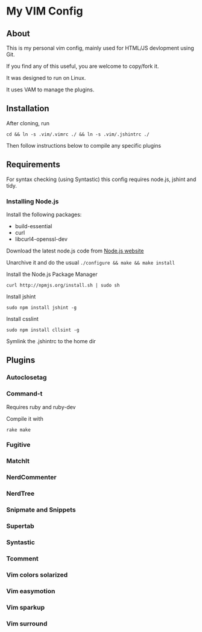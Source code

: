 My VIM Config
=============

## About

This is my personal vim config, mainly used for HTML/JS devlopment using Git.

If you find any of this useful, you are welcome to copy/fork it.

It was designed to run on Linux.

It uses VAM to manage the plugins.

## Installation

After cloning, run

    cd && ln -s .vim/.vimrc ./ && ln -s .vim/.jshintrc ./

Then follow instructions below to compile any specific plugins

## Requirements

For syntax checking (using Syntastic) this config requires node.js, jshint and tidy.

### Installing Node.js

Install the following packages:

 * build-essential
 * curl
 * libcurl4-openssl-dev

Download the latest node.js code from [Node.js website](http://nodejs.org/#download)

Unarchive it and do the usual ``./configure && make && make install``

Install the Node.js Package Manager

    curl http://npmjs.org/install.sh | sudo sh

Install jshint

    sudo npm install jshint -g

Install csslint

    sudo npm install cllsint -g

Symlink the .jshintrc to the home dir

## Plugins

### Autoclosetag

### Command-t

Requires ruby and ruby-dev

Compile it with

    rake make

### Fugitive

### MatchIt

### NerdCommenter

### NerdTree

### Snipmate and Snippets

### Supertab

### Syntastic

### Tcomment

### Vim colors solarized

### Vim easymotion

### Vim sparkup

### Vim surround
